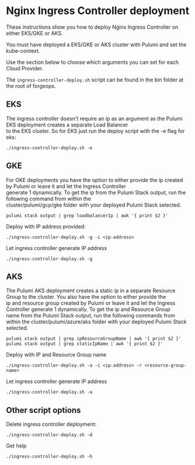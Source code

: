 # Nginx Ingress Controller deployment

These instructions show you how to deploy Nginx Ingress Controller on either EKS/GKE or AKS.  

You must have deployed a EKS/GKE or AKS cluster with Pulumi and set the kube-context.  

Use the section below to choose which arguments you can set for each Cloud Provider. 

The ```ingress-controller-deploy.sh``` script can be found in the bin folder at the root of forgeops.

## EKS
The ingress controller doesn't require an ip as an argument as the Pulumi EKS deployment creates a separate Load Balancer  
to the EKS cluster.  So for EKS just run the deploy script with the -e flag for eks:  
```
./ingress-controller-deploy.sh -e
```  

## GKE
For GKE deployments you have the option to either provide the ip created by Pulumi or leave it and let the Ingress Controller  
generate 1 dynamically. To get the ip from the Pulumi Stack output, run the following command from within the   
cluster/pulumi/gcp/gke folder with your deployed Pulumi Stack selected.

```
pulumi stack output | grep loadbalancerIp | awk '{ print $2 }'
```

Deploy with IP address provided:
```
./ingress-controller-deploy.sh -g -i <ip-address>
```
Let ingress controller generate IP address
```
./ingress-controller-deploy.sh -g
```

## AKS
The Pulumi AKS deployment creates a static ip in a separate Resource Group to the cluster. You also have the option to either provide the  
ip and resource group created by Pulumi or leave it and let the Ingress Controller generate 1 dynamically. To get the ip and Resource Group  
name from the Pulumi Stack output, run the following commands from within the cluster/pulumi/azure/aks folder with your deployed Pulumi Stack selected.

```
pulumi stack output | grep ipResourceGroupName | awk '{ print $2 }'
pulumi stack output | grep staticIpName | awk '{ print $2 }'
```

Deploy with IP and Resource Group name
```
./ingress-controller-deploy.sh -a -i <ip-address> -r <resource-group-name>
```
Let ingress controller generate IP address
```
./ingress-controller-deploy.sh -a
```

## Other script options
Delete ingress controller deployment:
```
./ingress-controller-deploy.sh -d
```
Get help
```
./ingress-controller-deploy.sh -h
```